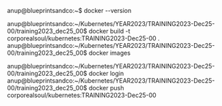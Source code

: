 anup@blueprintsandco:~$ docker --version

anup@blueprintsandco:~/Kubernetes/YEAR2023/TRAINING2023-Dec25-00/training2023_dec25_00$ docker build -t corporealsoul/kubernetes:TRAINING2023-Dec25-00 .
anup@blueprintsandco:~/Kubernetes/YEAR2023/TRAINING2023-Dec25-00/training2023_dec25_00$ docker images

anup@blueprintsandco:~/Kubernetes/YEAR2023/TRAINING2023-Dec25-00/training2023_dec25_00$ docker login
anup@blueprintsandco:~/Kubernetes/YEAR2023/TRAINING2023-Dec25-00/training2023_dec25_00$ docker push corporealsoul/kubernetes:TRAINING2023-Dec25-00